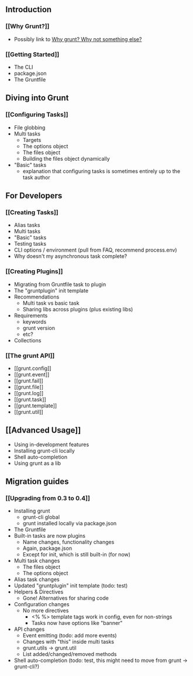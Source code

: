 ## Introduction

### [[Why Grunt?]]
* Possibly link to [Why grunt? Why not something else?](http://benalman.com/news/2012/08/why-grunt/)


### [[Getting Started]]
* The CLI
* package.json
* The Gruntfile


## Diving into Grunt

### [[Configuring Tasks]]
* File globbing
* Multi tasks
  * Targets
  * The options object
  * The files object
  * Building the files object dynamically
* "Basic" tasks
  * explanation that configuring tasks is sometimes entirely up to the task author


## For Developers

### [[Creating Tasks]]
* Alias tasks
* Multi tasks
* "Basic" tasks
* Testing tasks
* CLI options / environment (pull from FAQ, recommend process.env)
* Why doesn't my asynchronous task complete?

### [[Creating Plugins]]
* Migrating from Gruntfile task to plugin
* The "gruntplugin" init template
* Recommendations
  * Multi task vs basic task
  * Sharing libs across plugins (plus existing libs)
* Requirements
  * keywords
  * grunt version
  * etc?
* Collections

### [[The grunt API]]
* [[grunt.config]]
* [[grunt.event]]
* [[grunt.fail]]
* [[grunt.file]]
* [[grunt.log]]
* [[grunt.task]]
* [[grunt.template]]
* [[grunt.util]]

## [[Advanced Usage]]
* Using in-development features
* Installing grunt-cli locally
* Shell auto-completion
* Using grunt as a lib

## Migration guides

### [[Upgrading from 0.3 to 0.4]]
* Installing grunt
  * grunt-cli global
  * grunt installed locally via package.json
* The Gruntfile
* Built-in tasks are now plugins
  * Name changes, functionality changes
  * Again, package.json
  * Except for init, which is still built-in (for now)
* Multi task changes
  * The files object
  * The options object
* Alias task changes
* Updated "gruntplugin" init template (todo: test)
* Helpers & Directives
  * Gone! Alternatives for sharing code
* Configuration changes
  * No more directives
    * <% %> template tags work in config, even for non-strings
    * Tasks now have options like "banner"
* API changes
  * Event emitting (todo: add more events)
  * Changes with "this" inside multi tasks
  * grunt.utils -> grunt.util
  * List added/changed/removed methods
* Shell auto-completion (todo: test, this might need to move from grunt -> grunt-cli?)
